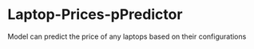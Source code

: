# Laptop-Prices-pPredictor
Model can predict the price of any laptops based on their configurations 
